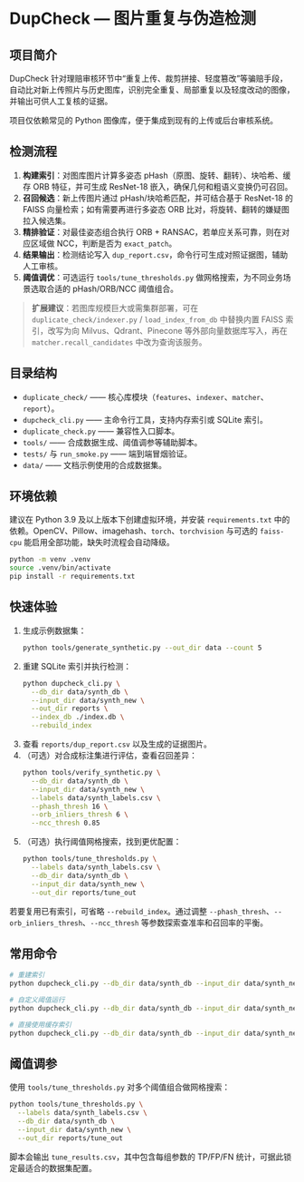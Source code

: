 # DupCheck — 图片重复与伪造检测

## 项目简介
DupCheck 针对理赔审核环节中“重复上传、裁剪拼接、轻度篡改”等骗赔手段，自动比对新上传照片与历史图库，识别完全重复、局部重复以及轻度改动的图像，并输出可供人工复核的证据。

项目仅依赖常见的 Python 图像库，便于集成到现有的上传或后台审核系统。

## 检测流程
1. **构建索引**：对图库图片计算多姿态 pHash（原图、旋转、翻转）、块哈希、缓存 ORB 特征，并可生成 ResNet-18 嵌入，确保几何和粗语义变换仍可召回。
2. **召回候选**：新上传图片通过 pHash/块哈希匹配，并可结合基于 ResNet-18 的 FAISS 向量检索；如有需要再进行多姿态 ORB 比对，将旋转、翻转的嫌疑图拉入候选集。
3. **精排验证**：对最佳姿态组合执行 ORB + RANSAC，若单应关系可靠，则在对应区域做 NCC，判断是否为 `exact_patch`。
4. **结果输出**：检测结论写入 `dup_report.csv`，命令行可生成对照证据图，辅助人工审核。
5. **阈值调优**：可选运行 `tools/tune_thresholds.py` 做网格搜索，为不同业务场景选取合适的 pHash/ORB/NCC 阈值组合。

> **扩展建议**：若图库规模巨大或需集群部署，可在 `duplicate_check/indexer.py` / `load_index_from_db` 中替换内置 FAISS 索引，改写为向 Milvus、Qdrant、Pinecone 等外部向量数据库写入，再在 `matcher.recall_candidates` 中改为查询该服务。

## 目录结构
- `duplicate_check/` —— 核心库模块（`features`、`indexer`、`matcher`、`report`）。
- `dupcheck_cli.py` —— 主命令行工具，支持内存索引或 SQLite 索引。
- `duplicate_check.py` —— 兼容性入口脚本。
- `tools/` —— 合成数据生成、阈值调参等辅助脚本。
- `tests/` 与 `run_smoke.py` —— 端到端冒烟验证。
- `data/` —— 文档示例使用的合成数据集。

## 环境依赖
建议在 Python 3.9 及以上版本下创建虚拟环境，并安装 `requirements.txt` 中的依赖。OpenCV、Pillow、imagehash、`torch`、`torchvision` 与可选的 `faiss-cpu` 能启用全部功能，缺失时流程会自动降级。

```bash
python -m venv .venv
source .venv/bin/activate
pip install -r requirements.txt
```

## 快速体验
1. 生成示例数据集：
   ```bash
   python tools/generate_synthetic.py --out_dir data --count 5
   ```
2. 重建 SQLite 索引并执行检测：
   ```bash
   python dupcheck_cli.py \
     --db_dir data/synth_db \
     --input_dir data/synth_new \
     --out_dir reports \
     --index_db ./index.db \
     --rebuild_index
   ```
3. 查看 `reports/dup_report.csv` 以及生成的证据图片。
4. （可选）对合成标注集进行评估，查看召回差异：
   ```bash
   python tools/verify_synthetic.py \
     --db_dir data/synth_db \
     --input_dir data/synth_new \
     --labels data/synth_labels.csv \
     --phash_thresh 16 \
     --orb_inliers_thresh 6 \
     --ncc_thresh 0.85
   ```
5. （可选）执行阈值网格搜索，找到更优配置：
   ```bash
   python tools/tune_thresholds.py \
     --labels data/synth_labels.csv \
     --db_dir data/synth_db \
     --input_dir data/synth_new \
     --out_dir reports/tune_out
   ```

若要复用已有索引，可省略 `--rebuild_index`。通过调整 `--phash_thresh`、`--orb_inliers_thresh`、`--ncc_thresh` 等参数探索查准率和召回率的平衡。

## 常用命令
```bash
# 重建索引
python dupcheck_cli.py --db_dir data/synth_db --input_dir data/synth_new --out_dir reports --index_db ./index.db --rebuild_index

# 自定义阈值运行
python dupcheck_cli.py --db_dir data/synth_db --input_dir data/synth_new --out_dir reports --phash_thresh 12 --orb_inliers_thresh 30 --ncc_thresh 0.94

# 直接使用缓存索引
python dupcheck_cli.py --db_dir data/synth_db --input_dir data/synth_new --out_dir reports --index_db ./index.db
```

## 阈值调参
使用 `tools/tune_thresholds.py` 对多个阈值组合做网格搜索：

```bash
python tools/tune_thresholds.py \
  --labels data/synth_labels.csv \
  --db_dir data/synth_db \
  --input_dir data/synth_new \
  --out_dir reports/tune_out
```

脚本会输出 `tune_results.csv`，其中包含每组参数的 TP/FP/FN 统计，可据此锁定最适合的数据集配置。
```

